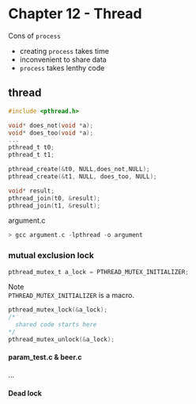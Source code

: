 # Chapter 12 - Thread

Cons of `process`

* creating `process` takes time
* inconvenient to share data
* `process` takes lenthy code

## thread

```c
#include <pthread.h>
```

```c
void* does_not(void *a);
void* does_too(void *a);
...
pthread_t t0;
pthread_t t1;

pthread_create(&t0, NULL,does_not,NULL);
pthread_create(&t1, NULL, does_too, NULL);

void* result;
pthread_join(t0, &result);
pthread_join(t1, &result);
```

argument.c

```c
> gcc argument.c -lpthread -o argument
```

### mutual exclusion lock

```c
pthread_mutex_t a_lock = PTHREAD_MUTEX_INITIALIZER;
```

Note  
`PTHREAD_MUTEX_INITIALIZER` is a macro.

```c
pthread_mutex_lock(&a_lock);
/*
  shared code starts here
*/
pthread_mutex_unlock(&a_lock);
```

#### param_test.c & beer.c

...

#### Dead lock
